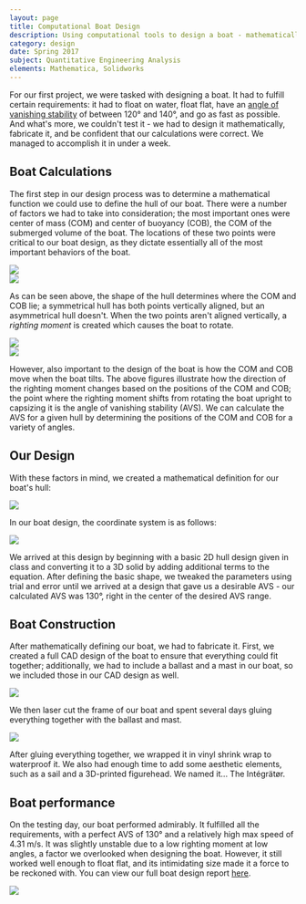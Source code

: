 ```yaml
---
layout: page
title: Computational Boat Design
description: Using computational tools to design a boat - mathematically.
category: design
date: Spring 2017
subject: Quantitative Engineering Analysis
elements: Mathematica, Solidworks
---
```


For our first project, we were tasked with designing a boat. It had to fulfill certain requirements: it had to float on water, float flat, have an [angle of vanishing stability](http://sailskills.co.uk/Stability/sailskills_stability_stability_explained_AVS.html) of between 120° and 140°, and go as fast as possible. And what's more, we couldn't test it - we had to design it mathematically, fabricate it, and be confident that our calculations were correct. We managed to accomplish it in under a week.

## Boat Calculations

The first step in our design process was to determine a mathematical function we could use to define the hull of our boat. There were a number of factors we had to take into consideration; the most important ones were center of mass (COM) and center of buoyancy (COB), the COM of the submerged volume of the boat. The locations of these two points were critical to our boat design, as they dictate essentially all of the most important behaviors of the boat.



<div class = "row uniform">
  <div class="1u"></div>
  <div class = "5u">
    <span class = "image fit">
      <img src="images/Float1-01.png">
    </span>
  </div>
  <div class = "5u">
    <span class = "image fit">
      <img src="images/Float2-01.png">
    </span>
  </div>
</div>

As can be seen above, the shape of the hull determines where the COM and COB lie; a symmetrical hull has both points vertically aligned, but an asymmetrical hull doesn't. When the two points aren't aligned vertically, a *righting moment* is created which causes the boat to rotate.

<div class = "row uniform">
  <div class = "5u">
    <span class = "image fit">
      <img src="images/BoatMoment1-01.png">
    </span>
  </div>
  <div class = "6u">
    <span class = "image fit">
      <img src="images/BoatMoment2.png">
    </span>
  </div>
</div>

However, also important to the design of the boat is how the COM and COB move when the boat tilts. The above figures illustrate how the direction of the righting moment changes based on the positions of the COM and COB; the point where the righting moment shifts from rotating the boat upright to capsizing it is the angle of vanishing stability (AVS). We can calculate the AVS for a given hull by determining the positions of the COM and COB for a variety of angles.

## Our Design

With these factors in mind, we created a mathematical definition for our boat's hull:

![](images/eqn1.png)

In our boat design, the coordinate system is as follows:

![](images/CoordsLabel.png)

We arrived at this design by beginning with a basic 2D hull design given in class and converting it to a 3D solid by adding additional terms to the equation. After defining the basic shape, we tweaked the parameters using trial and error until we arrived at a design that gave us a desirable AVS - our calculated AVS was 130°, right in the center of the desired AVS range.

## Boat Construction

After mathematically defining our boat, we had to fabricate it. First, we created a full CAD design of the boat to ensure that everything could fit together; additionally, we had to include a ballast and a mast in our boat, so we included those in our CAD design as well.

![](images/Boat1.png)


We then laser cut the frame of our boat and spent several days gluing everything together with the ballast and mast.

![](images/boatpic2.jpg)

After gluing everything together, we wrapped it in vinyl shrink wrap to waterproof it. We also had enough time to add some aesthetic elements, such as a sail and a 3D-printed figurehead. We named it... The Intégrätør.

## Boat performance

On the testing day, our boat performed admirably. It fulfilled all the requirements, with a perfect AVS of 130° and a relatively high max speed of 4.31 m/s. It was slightly unstable due to a low righting moment at low angles, a factor we overlooked when designing the boat. However, it still worked well enough to float flat, and its intimidating size made it a force to be reckoned with. You can view our full boat design report [here](assets/QEA_Boat_Paper.pdf).

![](images/boat3.jpg)


